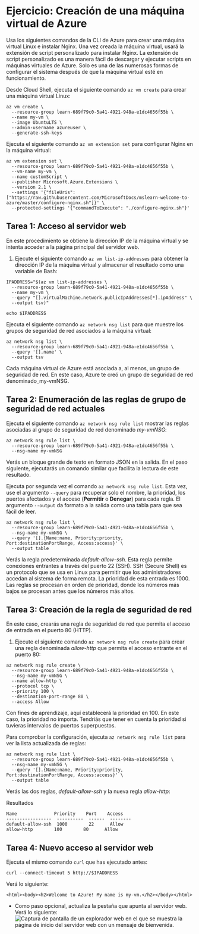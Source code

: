 # Ejercicio: Creación de una máquina virtual de Azure
Usa los siguientes comandos de la CLI de Azure para crear una máquina virtual Linux e instalar Nginx. Una vez creada la máquina virtual, usará la extensión de script personalizado para instalar Nginx. La extensión de script personalizado es una manera fácil de descargar y ejecutar scripts en máquinas virtuales de Azure. Solo es una de las numerosas formas de configurar el sistema después de que la máquina virtual esté en funcionamiento.

Desde Cloud Shell, ejecuta el siguiente comando `az vm create` para crear una máquina virtual Linux:
``` Azure ClI
az vm create \
  --resource-group learn-689f79c0-5a41-4921-948a-e1dc4656f55b \
  --name my-vm \
  --image UbuntuLTS \
  --admin-username azureuser \
  --generate-ssh-keys
```

Ejecuta el siguiente comando `az vm extension set` para configurar Nginx en la máquina virtual:
```Azure CLI
az vm extension set \
  --resource-group learn-689f79c0-5a41-4921-948a-e1dc4656f55b \
  --vm-name my-vm \
  --name customScript \
  --publisher Microsoft.Azure.Extensions \
  --version 2.1 \
  --settings '{"fileUris":["https://raw.githubusercontent.com/MicrosoftDocs/mslearn-welcome-to-azure/master/configure-nginx.sh"]}' \
  --protected-settings '{"commandToExecute": "./configure-nginx.sh"}'
```

## Tarea 1: Acceso al servidor web

En este procedimiento se obtiene la dirección IP de la máquina virtual y se intenta acceder a la página principal del servidor web.

1. Ejecute el siguiente comando `az vm list-ip-addresses` para obtener la dirección IP de la máquina virtual y almacenar el resultado como una variable de Bash:

```
IPADDRESS="$(az vm list-ip-addresses \
  --resource-group learn-689f79c0-5a41-4921-948a-e1dc4656f55b \
  --name my-vm \
  --query "[].virtualMachine.network.publicIpAddresses[*].ipAddress" \
  --output tsv)"
```

```
echo $IPADDRESS
```

Ejecuta el siguiente comando `az network nsg list` para que muestre los grupos de seguridad de red asociados a la máquina virtual:
```
az network nsg list \
  --resource-group learn-689f79c0-5a41-4921-948a-e1dc4656f55b \
  --query '[].name' \
  --output tsv
```
Cada máquina virtual de Azure está asociada a, al menos, un grupo de seguridad de red. En este caso, Azure te creó un grupo de seguridad de red denominado_my-vmNSG.

## Tarea 2: Enumeración de las reglas de grupo de seguridad de red actuales

Ejecuta el siguiente comando `az network nsg rule list` mostrar las reglas asociadas al grupo de seguridad de red denominado _my-vmNSG_:
```
az network nsg rule list \
  --resource-group learn-689f79c0-5a41-4921-948a-e1dc4656f55b \
  --nsg-name my-vmNSG

```
Verás un bloque grande de texto en formato JSON en la salida. En el paso siguiente, ejecutarás un comando similar que facilita la lectura de este resultado.

Ejecuta por segunda vez el comando `az network nsg rule list`. Esta vez, use el argumento `--query` para recuperar solo el nombre, la prioridad, los puertos afectados y el acceso (**Permitir** o **Denegar**) para cada regla. El argumento `--output` da formato a la salida como una tabla para que sea fácil de leer.
```
az network nsg rule list \
  --resource-group learn-689f79c0-5a41-4921-948a-e1dc4656f55b \
  --nsg-name my-vmNSG \
  --query '[].{Name:name, Priority:priority, Port:destinationPortRange, Access:access}' \
  --output table
```
Verás la regla predeterminada _default-allow-ssh_. Esta regla permite conexiones entrantes a través del puerto 22 (SSH). SSH (Secure Shell) es un protocolo que se usa en Linux para permitir que los administradores accedan al sistema de forma remota. La prioridad de esta entrada es 1000. Las reglas se procesan en orden de prioridad, donde los números más bajos se procesan antes que los números más altos.

## Tarea 3: Creación de la regla de seguridad de red

En este caso, crearás una regla de seguridad de red que permita el acceso de entrada en el puerto 80 (HTTP).

1. Ejecute el siguiente comando `az network nsg rule create` para crear una regla denominada _allow-http_ que permita el acceso entrante en el puerto 80:
```
az network nsg rule create \
  --resource-group learn-689f79c0-5a41-4921-948a-e1dc4656f55b \
  --nsg-name my-vmNSG \
  --name allow-http \
  --protocol tcp \
  --priority 100 \
  --destination-port-range 80 \
  --access Allow

```
Con fines de aprendizaje, aquí establecerá la prioridad en 100. En este caso, la prioridad no importa. Tendriás que tener en cuenta la prioridad si tuvieras intervalos de puertos superpuestos.

Para comprobar la configuración, ejecuta `az network nsg rule list` para ver la lista actualizada de reglas:
```
az network nsg rule list \
  --resource-group learn-689f79c0-5a41-4921-948a-e1dc4656f55b \
  --nsg-name my-vmNSG \
  --query '[].{Name:name, Priority:priority, Port:destinationPortRange, Access:access}' \
  --output table

```
Verás las dos reglas, _default-allow-ssh_ y la nueva regla _allow-http_:

Resultados
```
Name              Priority    Port    Access
-----------------  ----------  ------  --------
default-allow-ssh  1000        22      Allow
allow-http        100        80      Allow
```

## Tarea 4: Nuevo acceso al servidor web
Ejecuta el mismo comando `curl` que has ejecutado antes:

```
curl --connect-timeout 5 http://$IPADDRESS
```

Verá lo siguiente:
```
<html><body><h2>Welcome to Azure! My name is my-vm.</h2></body></html>

```

- Como paso opcional, actualiza la pestaña que apunta al servidor web.
Verá lo siguiente:
![Captura de pantalla de un explorador web en el que se muestra la página de inicio del servidor web con un mensaje de bienvenida.](https://learn.microsoft.com/es-es/training/wwl-azure/describe-azure-compute-networking-services/media/browser-request-successful-df21c6f1.png)

